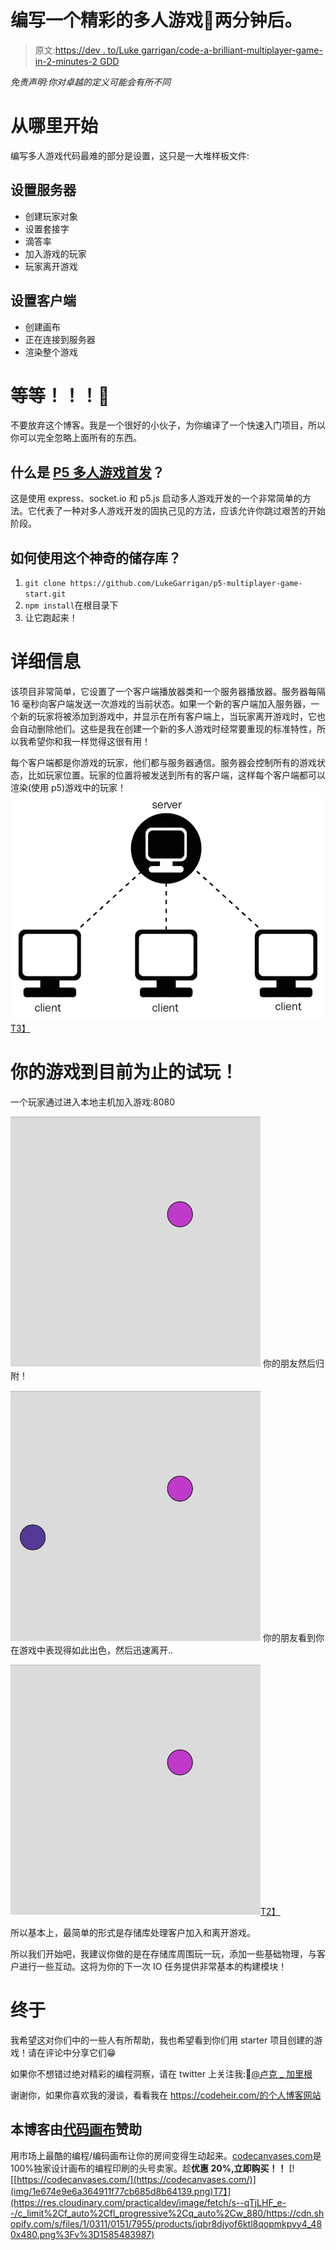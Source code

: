 # 编写一个精彩的多人游戏🚀两分钟后。

> 原文:[https://dev . to/Luke garrigan/code-a-brilliant-multiplayer-game-in-2-minutes-2 GDD](https://dev.to/lukegarrigan/code-a-brilliant-multiplayer-game-in-2-minutes-2gdd)

*免责声明:你对卓越的定义可能会有所不同*

# [](#where-to-start)从哪里开始

编写多人游戏代码最难的部分是设置，这只是一大堆样板文件:

## [](#setting-up-the-server)设置服务器

*   创建玩家对象
*   设置套接字
*   滴答率
*   加入游戏的玩家
*   玩家离开游戏

## [](#setting-up-the-client)设置客户端

*   创建画布
*   正在连接到服务器
*   渲染整个游戏

# [](#wait)等等！！！🛑

不要放弃这个博客。我是一个很好的小伙子，为你编译了一个快速入门项目，所以你可以完全忽略上面所有的东西。

## [](#what-is-p5-multiplayer-game-starter)什么是 [P5 多人游戏首发](https://github.com/LukeGarrigan/p5-multiplayer-game-starter)？

这是使用 express、socket.io 和 p5.js 启动多人游戏开发的一个非常简单的方法。它代表了一种对多人游戏开发的固执己见的方法，应该允许你跳过艰苦的开始阶段。

## [](#how-to-use-this-magical-repository)如何使用这个神奇的储存库？

1.  `git clone https://github.com/LukeGarrigan/p5-multiplayer-game-start.git`
2.  `npm install`在根目录下
3.  让它跑起来！

# [](#details)详细信息

该项目非常简单，它设置了一个客户端播放器类和一个服务器播放器。服务器每隔 16 毫秒向客户端发送一次游戏的当前状态。如果一个新的客户端加入服务器，一个新的玩家将被添加到游戏中，并显示在所有客户端上，当玩家离开游戏时，它也会自动删除他们。这些是我在创建一个新的多人游戏时经常要重现的标准特性，所以我希望你和我一样觉得这很有用！

每个客户端都是你游戏的玩家，他们都与服务器通信。服务器会控制所有的游戏状态，比如玩家位置。玩家的位置将被发送到所有的客户端，这样每个客户端都可以渲染(使用 p5)游戏中的玩家！
[![image of server to client architecture](img/9ecd7d1e0ff942e0fcfa4df492d9241a.png)T3】](https://res.cloudinary.com/practicaldev/image/fetch/s--DMCWns2U--/c_limit%2Cf_auto%2Cfl_progressive%2Cq_auto%2Cw_880/https://www.oreilly.com/library/view/mastering-c-game/9781788629225/assets/15371b3c-817a-4dd0-8f36-3efc7ed10f5d.png)

# [](#a-demo-of-your-game-so-far)你的游戏到目前为止的试玩！

一个玩家通过进入本地主机加入游戏:8080

[![Player joins](img/b61ec8733ef6620fbfce9bd9a4786d29.png)](https://camo.githubusercontent.com/bac8483e8a1a60836350c70837a1678d4d22f815/68747470733a2f2f736e61672e67792f3130683643732e6a7067) 
你的朋友然后归附！

[![Your friend joins](img/52b55c48b8f92d4d80146eb5710494a7.png)](https://camo.githubusercontent.com/e7ad183e1f4a6fb24262c9fbceea844a45f2741d/68747470733a2f2f736e61672e67792f4a706562456d2e6a7067) 
你的朋友看到你在游戏中表现得如此出色，然后迅速离开..

[![Your friend sees how bloody good you are at the game and quickly leaves](img/b61ec8733ef6620fbfce9bd9a4786d29.png)T2】](https://camo.githubusercontent.com/bac8483e8a1a60836350c70837a1678d4d22f815/68747470733a2f2f736e61672e67792f3130683643732e6a7067)

所以基本上，最简单的形式是存储库处理客户加入和离开游戏。

所以我们开始吧，我建议你做的是在存储库周围玩一玩，添加一些基础物理，与客户进行一些互动。这将为你的下一次 IO 任务提供非常基本的构建模块！

# [](#finally)终于

我希望这对你们中的一些人有所帮助，我也希望看到你们用 starter 项目创建的游戏！请在评论中分享它们😁

如果你不想错过绝对精彩的编程洞察，请在 twitter 上关注我:🤣[@卢克 _ 加里根](https://twitter.com/luke_garrigan)

谢谢你，如果你喜欢我的漫谈，看看我在 https://codeheir.com/的个人博客网站

## [](#this-blog-is-sponsored-by-code-canvases)本博客由[代码画布](https://www.codecanvases.com)赞助

用市场上最酷的编程/编码画布让你的房间变得生动起来。[codecanvases.com](https://www.w3schools.com)是 100%独家设计画布的编程印刷的头号卖家。趁**优惠 20%,立即购买！！**
[![[https://codecanvases.com/](https://codecanvases.com/)](img/1e674e9e6a364911f77cb685d8b64139.png)T7】](https://res.cloudinary.com/practicaldev/image/fetch/s--qTjLHF_e--/c_limit%2Cf_auto%2Cfl_progressive%2Cq_auto%2Cw_880/https://cdn.shopify.com/s/files/1/0311/0151/7955/products/jqbr8djyof6ktl8qopmkpvy4_480x480.png%3Fv%3D1585483987)